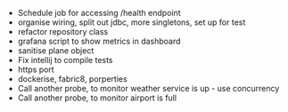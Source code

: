 - Schedule job for accessing /health endpoint
- organise wiring, split out jdbc, more singletons, set up for test
- refactor repository class
- grafana script to show metrics in dashboard
- sanitise plane object
- Fix intellij to compile tests
- https port
- dockerise, fabric8, porperties
- Call another probe, to monitor weather service is up - use concurrency
- Call another probe, to monitor airport is full

